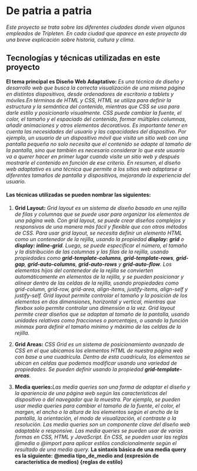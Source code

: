 # De patria a patria

_Este proyecto se trata sobre las diferentes ciudades donde viven algunos empleados de Tripleten._
_En cada ciudad que aparece en este proyecto da una breve explicación sobre historia, cultura y clima._

## Tecnologías y técnicas utilizadas en este proyecto

**El tema principal es Diseño Web Adaptativo:** _Es una técnica de diseño y desarrollo web que busca la correcta visualización de una misma página en distintos dispositivos, desde ordenadores de escritorio a tablets y móviles.En términos de HTML y CSS, HTML se utiliza para definir la estructura y la semántica del contenido, mientras que CSS se usa para darle estilo y posicionarlo visualmente. CSS puede cambiar la fuente, el color, el tamaño y el espaciado del contenido, formar múltiples columnas, añadir animaciones y otros elementos decorativos._
_Es importante tener en cuenta las necesidades del usuario y las capacidades del dispositivo. Por ejemplo, un usuario de un dispositivo móvil que visita un sitio web con una pantalla pequeña no solo necesita que el contenido se adapte al tamaño de la pantalla, sino que también es necesario considerar lo que este usuario va a querer hacer en primer lugar cuando visite un sitio web y después mostrarle el contenido en función de ese criterio._
_En resumen, el diseño web adaptativo es una técnica que permite a los sitios web adaptarse a diferentes tamaños de pantalla y dispositivos, mejorando la experiencia del usuario._

#### Las técnicas utilizadas se pueden nombrar las siguientes:

1. **Grid Layout:** _Grid layout es un sistema de diseño basado en una rejilla de filas y columnas que se puede usar para organizar los elementos de una página web. Con grid layout, se puede crear diseños complejos y responsivos de una manera más fácil y flexible que con otros métodos de CSS. Para usar grid layout, se necesita definir un elemento HTML como un contenedor de la rejilla, usando la propiedad **display: grid** o **display: inline-grid**. Luego, se puede especificar el número, el tamaño y la distribución de las columnas y las filas de la rejilla, usando propiedades como **grid-template-columns**, **grid-template-rows**, **grid-gap**, **grid-auto-columns**, **grid-auto-rows** y **grid-auto-flow**. Los elementos hijos del contenedor de la rejilla se convierten automáticamente en elementos de la rejilla, y se pueden posicionar y alinear dentro de las celdas de la rejilla, usando propiedades como grid-column, grid-row, grid-area, align-items, justify-items, align-self y justify-self._
   _Grid layout permite controlar el tamaño y la posición de los elementos en dos dimensiones, horizontal y vertical, mientras que flexbox solo permite controlar una dimensión a la vez._
   _Grid layout permite crear diseños que se adaptan al tamaño de la pantalla, usando unidades relativas como fracciones o porcentajes, o usando la función minmax para definir el tamaño mínimo y máximo de las celdas de la rejilla._

2. **Grid Areas:** _CSS Grid es un sistema de posicionamiento avanzado de CSS en el que ubicamos los elementos HTML de nuestra página web con base a una cuadrícula. Dentro de esta cuadrícula, los elementos se ubican en celdas que podemos modificar usando una variedad de propiedades. Se pueden definir usando la propiedad **grid-template-areas**._

3. **Media queries:**_Las media queries son una forma de adaptar el diseño y la apariencia de una página web según las características del dispositivo o del navegador que la muestra. Por ejemplo, se pueden usar media queries para cambiar el tamaño de la fuente, el color, el margen, el ancho o la altura de los elementos según el ancho de la pantalla, la orientación, el modo de visualización, el contraste o la resolución. Las media queries son un componente clave del diseño web adaptable o responsive. Las media queries se pueden usar de varias formas en CSS, HTML y JavaScript. En CSS, se pueden usar las reglas @media o @import para aplicar estilos condicionalmente según el resultado de una media query._
   **La sintaxis básica de una media query es la siguiente:**
   **@media tipo_de_medio and (expresión de característica de medios) {reglas de estilo}**
